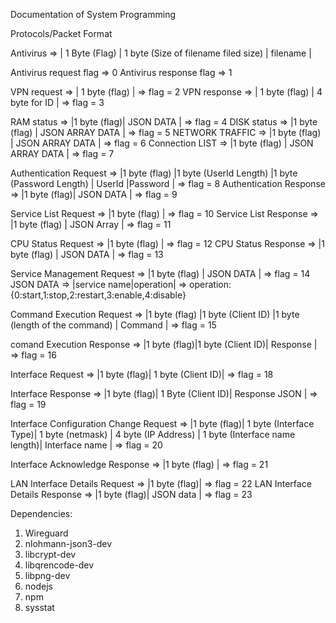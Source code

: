 Documentation of System Programming

Protocols/Packet Format

Antivirus => | 1 Byte (Flag) | 1 byte (Size of filename filed size) | filename |

Antivirus request flag => 0
Antivirus response flag => 1

VPN request => | 1 byte (flag) | => flag = 2
VPN response => | 1 byte (flag) | 4 byte for ID | => flag = 3

RAM status => |1 byte (flag)| JSON DATA | => flag = 4
DISK status => |1 byte (flag) | JSON ARRAY DATA | => flag = 5
NETWORK TRAFFIC => |1 byte (flag) | JSON ARRAY DATA | => flag = 6
Connection LIST => |1 byte (flag) | JSON ARRAY DATA | => flag = 7

Authentication Request => |1 byte (flag) |1 byte (UserId Length) |1 byte (Password Length) | UserId |Password | => flag = 8
Authentication Response => |1 byte (flag)| JSON DATA | => flag = 9

Service List Request => |1 byte (flag) | => flag = 10
Service List Response => |1 byte (flag) | JSON Array | => flag = 11

CPU Status Request => |1 byte (flag) | => flag = 12
CPU Status Response => |1 byte (flag) | JSON DATA | => flag = 13

Service Management Request => |1 byte (flag) | JSON DATA | => flag = 14
JSON DATA => |service name|operation| => operation: {0:start,1:stop,2:restart,3:enable,4:disable}

Command Execution Request => |1 byte (flag) |1 byte (Client ID) |1 byte (length of the command) | Command | => flag = 15

comand Execution Response => |1 byte (flag)|1 byte (Client ID)| Response | => flag = 16

Interface Request => |1 byte (flag)| 1 byte (Client ID)| => flag = 18

Interface Response => |1 byte (flag)| 1 Byte (Client ID)| Response JSON | => flag = 19

Interface Configuration Change Request => |1 byte (flag)| 1 byte (Interface Type)| 1 byte (netmask) | 4 byte (IP Address) | 1 byte (Interface name length)| Interface name | => flag = 20

Interface Acknowledge Response => |1 byte (flag) | => flag = 21

LAN Interface Details Request => |1 byte (flag)| => flag = 22
LAN Interface Details Response => |1 byte (flag)| JSON data | => flag = 23

Dependencies:
1. Wireguard
2. nlohmann-json3-dev
3. libcrypt-dev
4. libqrencode-dev
5. libpng-dev
6. nodejs
7. npm
8. sysstat